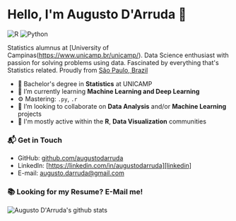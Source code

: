 # Hello, I'm Augusto D'Arruda 👋

![R](https://img.shields.io/badge/Python-Advanced-green)
![Python](https://img.shields.io/badge/Python-Intermediate-yellow)

Statistics alumnus at [University of Campinas(https://www.unicamp.br/unicamp/). Data Science enthusiast with passion for solving problems using data. Fascinated by everything that's Statistics related. Proudly from [São Paulo, Brazil](https://en.wikipedia.org/wiki/S%C3%A3o_Paulo)

- 🔭 Bachelor's degree in **Statistics** at UNICAMP
- 🌱 I’m currently learning **Machine Learning and Deep Learning**
- ⚙️ Mastering: `.py`, `.r`
- 👯 I’m looking to collaborate on **Data Analysis** and/or **Machine Learning** projects
- 💬 I'm mostly active within the **R**, **Data Visualization** communities

### 📬 Get in Touch

- GitHub: [github.com/augustodarruda][github]
- LinkedIn: [https://linkedin.com/in/augustodarruda][linkedin]
- E-mail: augusto.darruda@gmail.com

### 📚 Looking for my Resume? E-Mail me!

![Augusto D'Arruda's github stats](https://github-readme-stats.vercel.app/api?username=augustodarruda&show_icons=true&hide_border=true)

[github]: https://github.com/augustodarruda

